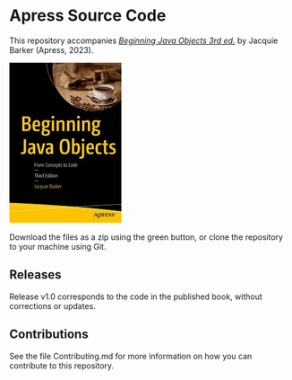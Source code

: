 # Apress Source Code

This repository accompanies [*Beginning Java Objects 3rd ed.*](https://www.link.springer.com/book/10.1007/978-1-4842-9060-6) by Jacquie Barker (Apress, 2023).

[comment]: #cover
![Cover image](978-1-4842-9059-0.jpg)

Download the files as a zip using the green button, or clone the repository to your machine using Git.

## Releases

Release v1.0 corresponds to the code in the published book, without corrections or updates.

## Contributions

See the file Contributing.md for more information on how you can contribute to this repository.
